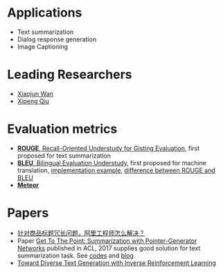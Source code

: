 # Applications
- Text summarization
- Dialog response generation
- Image Captioning

# Leading Researchers
- [Xiaojun Wan](http://59.108.48.5/lcwm/wanxj/)
- [Xipeng Qiu](http://nlp.fudan.edu.cn/xpqiu/)

# Evaluation metrics
- [**ROUGE**, Recall-Oriented Understudy for Gisting Evaluation](http://www.aclweb.org/anthology/W04-1013), first proposed for text summarization
- [**BLEU**, Bilingual Evaluation Understudy](https://www.aclweb.org/anthology/P02-1040.pdf), first proposed for machine translation, [implementation example](https://machinelearningmastery.com/calculate-bleu-score-for-text-python/), [difference between ROUGE and BLEU](https://stackoverflow.com/questions/38045290/text-summarization-evaluation-bleu-vs-rouge) 
- [**Meteor**](https://www.cs.cmu.edu/~alavie/METEOR/pdf/meteor-1.5.pdf)


# Papers
- [针对商品标题冗长问题，阿里工程师怎么解决？](https://mp.weixin.qq.com/s/C-Oh0bmpEon1Oeq5M6Q1GQ)
- Paper [Get To The Point: Summarization with Pointer-Generator Networks](https://arxiv.org/pdf/1704.04368.pdf) published in ACL, 2017 supplies good solution for text summarization task. See [codes](https://github.com/abisee/pointer-generator) and [blog](http://www.abigailsee.com/2017/04/16/taming-rnns-for-better-summarization.html).
- [Toward Diverse Text Generation with Inverse Reinforcement Learning](https://arxiv.org/pdf/1804.11258.pdf)
